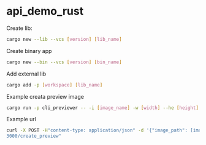 # api_demo_rust

Create lib:

```bash
cargo new --lib --vcs [version] [lib_name]
```

Create binary app

```bash
cargo new --bin --vcs [version] [bin_name]
```

Add external lib

```bash
cargo add -p [workspace] [lib_name]
```

Example creata preview image

```bash
cargo run -p cli_previewer -- -i [image_name] -w [width] --he [height] -f [filter]
```

Example url

```bash
curl -X POST -H"content-type: application/json" -d '{"image_path": [image_name], "filter": [filter], "width": [width], "height": [height]}' "http://127.0.0.1:
3000/create_preview"
```
